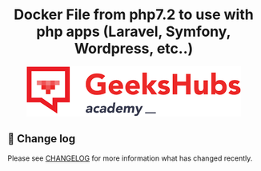 <h1 align="center">
 Docker File from php7.2 to use with php apps (Laravel, Symfony, Wordpress, etc..)
</h1>

<p align="center">
    <img src="https://github.com/GeeksHubsAcademy/2020-geekshubs-media/blob/master/image/logo.png">	
</p>


## :mag_right: Change log
Please see <a href="https://github.com/GeeksHubs/Geekshubs-php-fpm72/blob/master/changelog.md">CHANGELOG</a> for more information what has changed recently.